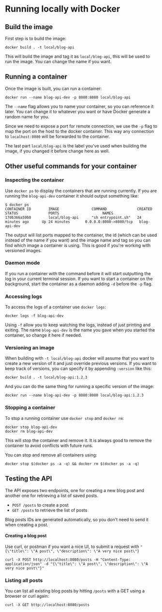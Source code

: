 # Running locally with Docker

## Build the image

First step is to build the image:

```
docker build . -t local/blog-api
```

This will build the image and tag it as `local/blog-api`, this will be
used to run the image. You can change the name if you want.

## Running a container

Once the image is built, you can run a container:

```
docker run --name blog-api-dev -p 8080:8080 local/blog-api
```

The `--name` flag allows you to name your container, so you can reference
it later. You can change it to whatever you want or have Docker generate
a random name for you.

Since we need to expose a port for remote connection, we use the `-p` flag
to map the port on the host to the docker container. This way any connection
to `localhost:8080` will be forwarded to the container.

The last part `local/blog-api` is the label you've used when building
the image, if you changed it before change here as well.

## Other useful commands for your container

### Inspecting the container

Use `docker ps` to display the containers that are running currently. If you
are running the `blog-api-dev` container it should output something like:

```
$ docker ps
CONTAINER ID        IMAGE               COMMAND              CREATED             STATUS              PORTS                    NAMES
17d6366a59b0        local/blog-api      "sh entrypoint.sh"   24 minutes ago      Up 24 minutes       0.0.0.0:8080->8080/tcp   blog-api-dev
```

The output will list ports mapped to the container, the id (which can be used
instead of the name if you want) and the image name and tag so you can find
which image a container is using. This is good if you're working with versioned
images.

### Daemon mode

If you run a container with the command before it will start outputting the
log in your current terminal session. If you want to start a container on the
background, start the container as a daemon adding `-d` before the `-p` flag.

### Accessing logs

To access the logs of a container use `docker logs`:

```
docker logs -f blog-api-dev
```

Using `-f` allow you to keep watching the logs, instead of just printing and
exiting. The name `blog-api-dev` is the name you gave when you started the
container, so change it here if needed.

### Versioning an image

When building with `-t local/blog-api` docker will assume that you want to
create a new version of it and just override previous versions. If you want to
keep track of versions, you can specify it by appending `:version` like this:

```
docker build . -t local/blog-api:1.2.3
```

And you can do the same thing for running a specific version of the image:

```
docker run --name blog-api-dev -p 8080:8080 local/blog-api:1.2.3
```

### Stopping a container

To stop a running container use `docker stop` and `docker rm`:

```
docker stop blog-api-dev
docker rm blog-api-dev
```

This will stop the container and remove it. It is always good to remove
the container to avoid conflicts with future runs.

You can stop and remove all containers using:

```
docker stop $(docker ps -a -q) && docker rm $(docker ps -a -q)
```

## Testing the API

The API exposes two endpoints, one for creating a new blog post and another
one for retrieving a list of saved posts.

- `POST /posts` to create a post
- `GET /posts` to retrieve the list of posts

Blog posts IDs are generated automatically, so you don't need to send it
when creating a post.

####  Creating a blog post

Use curl, or postman if you want a nice UI, to submit a request with `"{\"title\": \"A post\", \"description\": \"A very nice post\"}`

```
curl -X POST http://localhost:8080/posts -H "Content-Type: application/json" -d "{\"title\": \"A post\", \"description\": \"A very nice post\"}"
```

### Listing all posts

You can list all existing blog posts by hitting `/posts` with a GET using
a browser or curl again:

```
curl -X GET http://localhost:8080/posts
```

